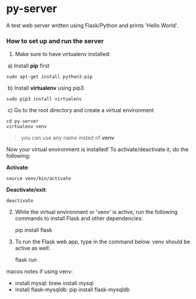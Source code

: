 # py-server
A test web server written using Flask/Python and prints 'Hello World'.

### How to set up and run the server

1) Make sure to have virtualenv installed:

​	a) Install **pip** first

    sudo apt-get install python3-pip

​	b) Install **virtualenv** using pip3

    sudo pip3 install virtualenv 

​	c) Go to the root directory and create a virtual environment 

    cd py-server
    virtualenv venv 

>you can use any name insted of **venv**



Now your virtual environment is installed! To activate/deactivate it, do the following:

**Activate**:    

    source venv/bin/activate

**Deactivate/exit**:

    deactivate

2) While the virtual environment or 'venv' is active, run the following commands to install Flask and other
dependencies:

    pip install flask

3) To run the Flask web app, type in the command below. venv should be active as well:

    flask run


macos notes if using venv:
* install mysql: brew install mysql
* install flask-mysqldb: pip install flask-mysqldb
